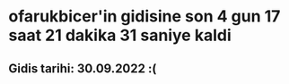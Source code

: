 # ofarukbicer'in gidisine son 4 gun 17 saat 21 dakika 31 saniye kaldi

## Gidis tarihi: 30.09.2022 :(